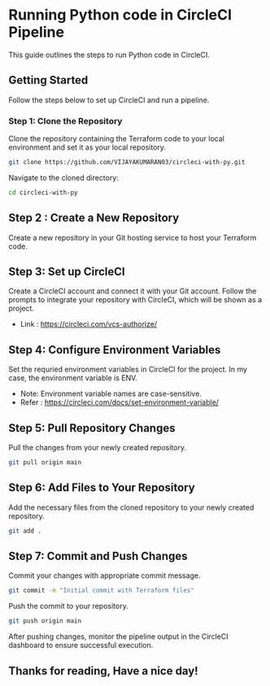 # Running Python code in CircleCI Pipeline

This guide outlines the steps to run Python code in CircleCI.

## Getting Started

Follow the steps below to set up CircleCI and run a pipeline.

### Step 1: Clone the Repository

Clone the repository containing the Terraform code to your local environment and set it as your local repository.

```bash
git clone https://github.com/VIJAYAKUMARAN03/circleci-with-py.git
```

Navigate to the cloned directory:

```bash
cd circleci-with-py
```

## Step 2 : Create a New Repository
Create a new repository in your Git hosting service to host your Terraform code.

## Step 3: Set up CircleCI
Create a CircleCI account and connect it with your Git account. Follow the prompts to integrate your repository with CircleCI, which will be shown as a project. 
- Link : https://circleci.com/vcs-authorize/

## Step 4: Configure Environment Variables
Set the requried environment variables in CircleCI for the project. In my case, the environment variable is ENV.
- Note: Environment variable names are case-sensitive.
- Refer : https://circleci.com/docs/set-environment-variable/

## Step 5: Pull Repository Changes
Pull the changes from your newly created repository.
```bash
git pull origin main
```

## Step 6: Add Files to Your Repository
Add the necessary files from the cloned repository to your newly created repository.
```bash
git add .
```

## Step 7: Commit and Push Changes
Commit your changes with appropriate commit message.
```bash
git commit -m "Initial commit with Terraform files"
```

Push the commit to your repository.
```bash
git push origin main
```

After pushing changes, monitor the pipeline output in the CircleCI dashboard to ensure successful execution.


## Thanks for reading, Have a nice day!
